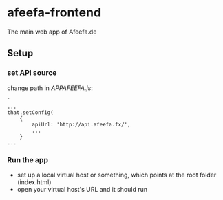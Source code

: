 # afeefa-frontend
The main web app of Afeefa.de

## Setup

### set API source
change path in *APPAFEEFA.js*:

~~~~
`
...
that.setConfig(
	{
		apiUrl: 'http://api.afeefa.fx/',
		...
	}
...
~~~~

### Run the app
- set up a local virtual host or something, which points at the root folder (index.html)
- open your virtual host's URL and it should run
